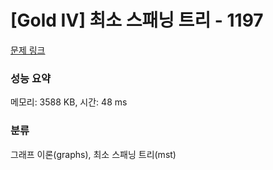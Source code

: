 # [Gold IV] 최소 스패닝 트리 - 1197 

[문제 링크](https://www.acmicpc.net/problem/1197) 

### 성능 요약

메모리: 3588 KB, 시간: 48 ms

### 분류

그래프 이론(graphs), 최소 스패닝 트리(mst)

